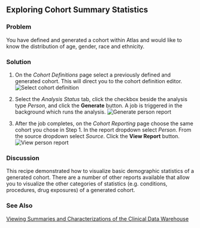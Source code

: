 ## Exploring Cohort Summary Statistics

### Problem
You have defined and generated a cohort within Atlas and would like to know the distribution of age, gender, race and ethnicity.

### Solution

 1. On the *Cohort Definitions* page select a previously defined and generated cohort. This will direct you to the cohort definition editor.  
![Select cohort definition](images/02-select-cohort-defn.png)

 1. Select the *Analysis Status* tab, click the checkbox beside the analysis type _Person_, and click the **Generate** button. A job is triggered in the background which runs the analysis.
![Generate person report](images/02-generate-person-report.png)

 1. After the job completes, on the *Cohort Reporting* page choose the same cohort you chose in Step 1. In the report dropdown select _Person_. From the source dropdown select _Source_. Click the **View Report** button.  
![View person report](images/02-view-person-report.png)

### Discussion
This recipe demonstrated how to visualize basic demographic statistics of a generated cohort. There are a number of other reports available that allow you to visualize the other categories of statistics (e.g. conditions, procedures, drug exposures) of a generated cohort.

### See Also
[Viewing Summaries and Characterizations of the Clinical Data Warehouse](/Cookbook/Viewing_Summary_Characterization_Reports.md)
